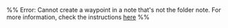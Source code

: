 
%% Error: Cannot create a waypoint in a note that's not the folder note. For more information, check the instructions [here](https://github.com/IdreesInc/Waypoint) %%